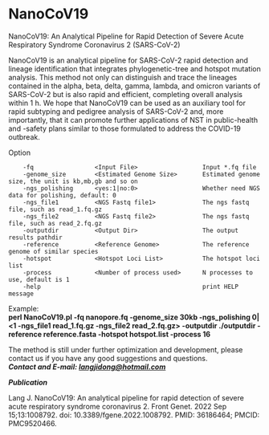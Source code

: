 # NanoCoV19
NanoCoV19: An Analytical Pipeline for Rapid Detection of Severe Acute Respiratory Syndrome Coronavirus 2 (SARS-CoV-2)

NanoCoV19 is an analytical pipeline for SARS-CoV-2 rapid detection and lineage identification that integrates phylogenetic-tree and hotspot mutation analysis. This method not only can distinguish and trace the lineages contained in the alpha, beta, delta, gamma, lambda, and omicron variants of SARS-CoV-2 but is also rapid and efficient, completing overall analysis within 1 h. We hope that NanoCoV19 can be used as an auxiliary tool for rapid subtyping and pedigree analysis of SARS-CoV-2 and, more importantly, that it can promote further applications of NST in public-health and -safety plans similar to those formulated to address the COVID-19 outbreak.

Option

        -fq                 <Input File>                  Input *.fq file
        -genome_size        <Estimated Genome Size>       Estimated genome size, the unit is kb,mb,gb and so on
        -ngs_polishing      <yes:1|no:0>                  Whether need NGS data for polishing, default: 0
        -ngs_file1          <NGS Fastq file1>             The ngs fastq file, such as read_1.fq.gz
        -ngs_file2          <NGS Fastq file2>             The ngs fastq file, such as read_2.fq.gz
        -outputdir          <Output Dir>                  The output results pathdir
        -reference          <Reference Genome>            The reference genome of similar species
        -hotspot            <Hotspot Loci List>           The hotspot loci list
        -process            <Number of process used>      N processes to use, default is 1
        -help                                             print HELP message


Example:<br>
**perl NanoCoV19.pl -fq nanopore.fq -genome_size 30kb -ngs_polishing 0|<1 -ngs_file1 read_1.fq.gz -ngs_file2 read_2.fq.gz> -outputdir ./outputdir -reference reference.fasta -hotspot hotspot.list -process 16**

The method is still under further optimization and development, please contact us if you have any good suggestions and questions.<br>
***Contact and E-mail: langjidong@hotmail.com***

***Publication***

Lang J. NanoCoV19: An analytical pipeline for rapid detection of severe acute respiratory syndrome coronavirus 2. Front Genet. 2022 Sep 15;13:1008792. doi: 10.3389/fgene.2022.1008792. PMID: 36186464; PMCID: PMC9520466.

